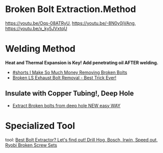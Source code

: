 # Broken Bolt Extraction.Method
https://youtu.be/Oqs-08ATRyU, https://youtu.be/-8N0y0jVAng, https://youtu.be/x_ky5JVxtqU

# Welding Method
**Heat and Thermal Expansion is Key! Add penetrating oil AFTER welding.**
- [#shorts I Make So Much Money Removing Broken Bolts](https://youtu.be/oELwC35iWxg)
- [Broken LS Exhaust Bolt Removal - Best Trick Ever!](https://youtu.be/Oqs-08ATRyU)

## Insulate with Copper Tubing!, Deep Hole
- [Extract Broken bolts from deep hole NEW easy WAY](https://youtu.be/-8N0y0jVAng)

# Specialized Tool
tool: [Best Bolt Extractor? Let's find out! Drill Hog, Bosch, Irwin, Speed out, Ryobi Broken Screw Sets](https://youtu.be/XVTn6wI4g6s)
